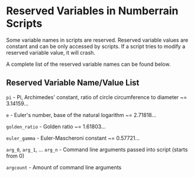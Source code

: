 # Reserved Variables in Numberrain Scripts

Some variable names in scripts are reserved.
Reserved variable values are constant and can be only accessed by scripts.
If a script tries to modify a reserved variable value, it will crash.

A complete list of the reserved variable names can be found below.

## Reserved Variable Name/Value List

`pi` - Pi, Archimedes' constant, ratio of circle circumference to diameter ~= 3.14159...

`e` - Euler's number, base of the natural logarithm ~= 2.71818...

`golden_ratio` - Golden ratio ~= 1.61803...

`euler_gamma` - Euler-Mascheroni constant ~= 0.57721...

`arg_0`, `arg_1`, ... `arg_n` - Command line arguments passed into script (starts from 0)

`argcount` - Amount of command line arguments
